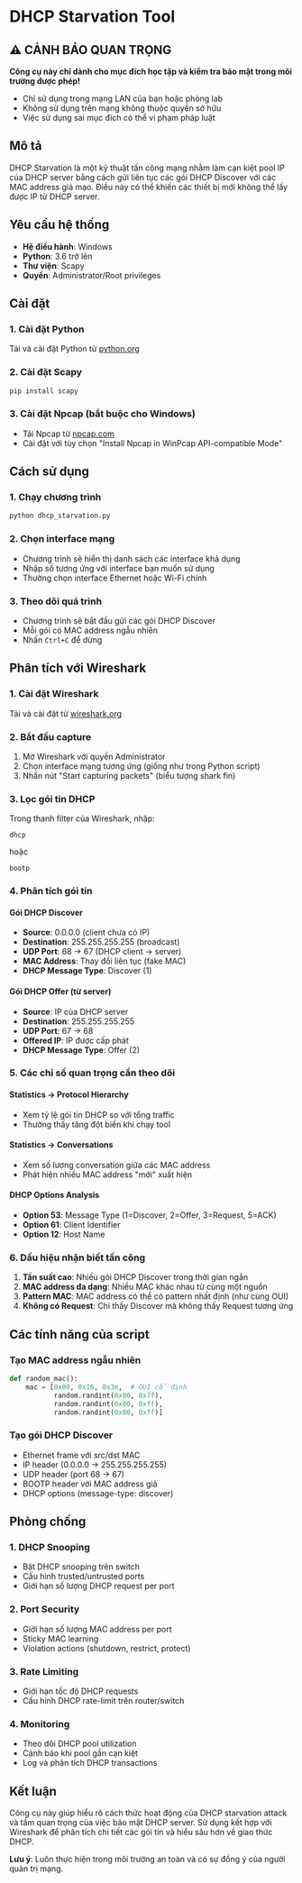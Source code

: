 # DHCP Starvation Tool

## ⚠️ CẢNH BÁO QUAN TRỌNG

**Công cụ này chỉ dành cho mục đích học tập và kiểm tra bảo mật trong môi trường được phép!**

- Chỉ sử dụng trong mạng LAN của bạn hoặc phòng lab
- Không sử dụng trên mạng không thuộc quyền sở hữu
- Việc sử dụng sai mục đích có thể vi phạm pháp luật

## Mô tả

DHCP Starvation là một kỹ thuật tấn công mạng nhằm làm cạn kiệt pool IP của DHCP server bằng cách gửi liên tục các gói DHCP Discover với các MAC address giả mạo. Điều này có thể khiến các thiết bị mới không thể lấy được IP từ DHCP server.

## Yêu cầu hệ thống

- **Hệ điều hành**: Windows
- **Python**: 3.6 trở lên
- **Thư viện**: Scapy
- **Quyền**: Administrator/Root privileges

## Cài đặt

### 1. Cài đặt Python
Tải và cài đặt Python từ [python.org](https://python.org)

### 2. Cài đặt Scapy
```bash
pip install scapy
```

### 3. Cài đặt Npcap (bắt buộc cho Windows)
- Tải Npcap từ [npcap.com](https://npcap.com/#download)
- Cài đặt với tùy chọn "Install Npcap in WinPcap API-compatible Mode"

## Cách sử dụng

### 1. Chạy chương trình
```bash
python dhcp_starvation.py
```

### 2. Chọn interface mạng
- Chương trình sẽ hiển thị danh sách các interface khả dụng
- Nhập số tương ứng với interface bạn muốn sử dụng
- Thường chọn interface Ethernet hoặc Wi-Fi chính

### 3. Theo dõi quá trình
- Chương trình sẽ bắt đầu gửi các gói DHCP Discover
- Mỗi gói có MAC address ngẫu nhiên
- Nhấn `Ctrl+C` để dừng

## Phân tích với Wireshark

### 1. Cài đặt Wireshark
Tải và cài đặt từ [wireshark.org](https://www.wireshark.org/download.html)

### 2. Bắt đầu capture
1. Mở Wireshark với quyền Administrator
2. Chọn interface mạng tương ứng (giống như trong Python script)
3. Nhấn nút "Start capturing packets" (biểu tượng shark fin)

### 3. Lọc gói tin DHCP
Trong thanh filter của Wireshark, nhập:
```
dhcp
```
hoặc
```
bootp
```

### 4. Phân tích gói tin

#### Gói DHCP Discover
- **Source**: 0.0.0.0 (client chưa có IP)
- **Destination**: 255.255.255.255 (broadcast)
- **UDP Port**: 68 → 67 (DHCP client → server)
- **MAC Address**: Thay đổi liên tục (fake MAC)
- **DHCP Message Type**: Discover (1)

#### Gói DHCP Offer (từ server)
- **Source**: IP của DHCP server
- **Destination**: 255.255.255.255
- **UDP Port**: 67 → 68
- **Offered IP**: IP được cấp phát
- **DHCP Message Type**: Offer (2)

### 5. Các chỉ số quan trọng cần theo dõi

#### Statistics → Protocol Hierarchy
- Xem tỷ lệ gói tin DHCP so với tổng traffic
- Thường thấy tăng đột biến khi chạy tool

#### Statistics → Conversations
- Xem số lượng conversation giữa các MAC address
- Phát hiện nhiều MAC address "mới" xuất hiện

#### DHCP Options Analysis
- **Option 53**: Message Type (1=Discover, 2=Offer, 3=Request, 5=ACK)
- **Option 61**: Client Identifier
- **Option 12**: Host Name

### 6. Dấu hiệu nhận biết tấn công

1. **Tần suất cao**: Nhiều gói DHCP Discover trong thời gian ngắn
2. **MAC address đa dạng**: Nhiều MAC khác nhau từ cùng một nguồn
3. **Pattern MAC**: MAC address có thể có pattern nhất định (như cùng OUI)
4. **Không có Request**: Chỉ thấy Discover mà không thấy Request tương ứng

## Các tính năng của script

### Tạo MAC address ngẫu nhiên
```python
def random_mac():
    mac = [0x00, 0x16, 0x3e,  # OUI cố định
           random.randint(0x00, 0x7f),
           random.randint(0x00, 0xff),
           random.randint(0x00, 0xff)]
```

### Tạo gói DHCP Discover
- Ethernet frame với src/dst MAC
- IP header (0.0.0.0 → 255.255.255.255)
- UDP header (port 68 → 67)
- BOOTP header với MAC address giả
- DHCP options (message-type: discover)

## Phòng chống

### 1. DHCP Snooping
- Bật DHCP snooping trên switch
- Cấu hình trusted/untrusted ports
- Giới hạn số lượng DHCP request per port

### 2. Port Security
- Giới hạn số lượng MAC address per port
- Sticky MAC learning
- Violation actions (shutdown, restrict, protect)

### 3. Rate Limiting
- Giới hạn tốc độ DHCP requests
- Cấu hình DHCP rate-limit trên router/switch

### 4. Monitoring
- Theo dõi DHCP pool utilization
- Cảnh báo khi pool gần cạn kiệt
- Log và phân tích DHCP transactions

## Kết luận

Công cụ này giúp hiểu rõ cách thức hoạt động của DHCP starvation attack và tầm quan trọng của việc bảo mật DHCP server. Sử dụng kết hợp với Wireshark để phân tích chi tiết các gói tin và hiểu sâu hơn về giao thức DHCP.

**Lưu ý**: Luôn thực hiện trong môi trường an toàn và có sự đồng ý của người quản trị mạng.